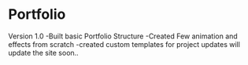 # Portfolio
Version 1.0
-Built basic Portfolio Structure 
-Created Few animation and effects from scratch
-created custom templates for project updates 
will update the site soon..
